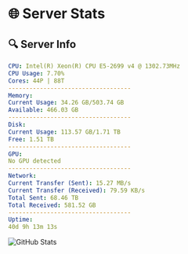 # 🌐 Server Stats
## 🔍 Server Info
```yaml
CPU: Intel(R) Xeon(R) CPU E5-2699 v4 @ 1302.73MHz
CPU Usage: 7.70%
Cores: 44P | 88T
-----------------------------------
Memory:
Current Usage: 34.26 GB/503.74 GB
Available: 466.03 GB
-----------------------------------
Disk:
Current Usage: 113.57 GB/1.71 TB
Free: 1.51 TB
-----------------------------------
GPU:
No GPU detected
-----------------------------------
Network:
Current Transfer (Sent): 15.27 MB/s
Current Transfer (Received): 79.59 KB/s
Total Sent: 68.46 TB
Total Received: 581.52 GB
-----------------------------------
Uptime:
40d 9h 13m 13s
```
![GitHub Stats](https://img.shields.io/badge/Updated-2025-04-17_06:36:02-blue)